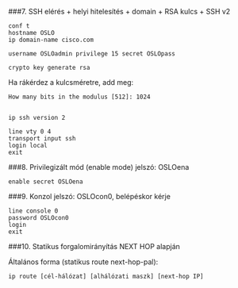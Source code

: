   ###7. SSH elérés + helyi hitelesítés + domain + RSA kulcs + SSH v2
   
    conf t
    hostname OSLO
    ip domain-name cisco.com
    
    username OSLOadmin privilege 15 secret OSLOpass
    
    crypto key generate rsa

Ha rákérdez a kulcsméretre, add meg:

    How many bits in the modulus [512]: 1024


    ip ssh version 2
    
    line vty 0 4
    transport input ssh
    login local
    exit

  ###8. Privilegizált mód (enable mode) jelszó: OSLOena
   
    enable secret OSLOena

  ###9. Konzol jelszó: OSLOcon0, belépéskor kérje

    line console 0
    password OSLOcon0
    login
    exit
    
  ###10. Statikus forgalomirányítás NEXT HOP alapján

  Általános forma (statikus route next-hop-pal):

    ip route [cél-hálózat] [alhálózati maszk] [next-hop IP]
